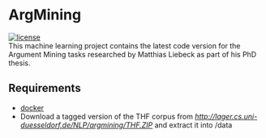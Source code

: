 # ArgMining
[![license](https://img.shields.io/github/license/mashape/apistatus.svg?maxAge=2592000)](https://github.com/Liebeck/ArgMining/blob/master/LICENSE.md)  
This machine learning project contains the latest code version for the Argument Mining tasks researched by Matthias Liebeck as part of his PhD thesis.

## Requirements
* [docker](https://www.docker.com/)
* Download a tagged version of the THF corpus from *http://lager.cs.uni-duesseldorf.de/NLP/argmining/THF.ZIP* and extract it into /data

